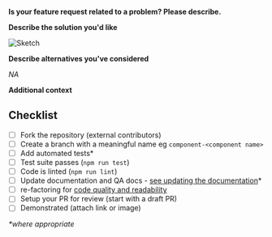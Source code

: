 **Is your feature request related to a problem? Please describe.**
<!-- A clear and concise description of what the problem is. Ex. I'm always frustrated when [...] -->


**Describe the solution you'd like**
<!-- A clear and concise description of what you want to happen. -->


![Sketch]()

**Describe alternatives you've considered**
<!-- A clear and concise description of any alternative solutions or features you've considered. -->

_NA_

**Additional context**
<!-- Add any other context or screenshots about the feature request here. -->


## Checklist

- [ ] Fork the repository (external contributors)
- [ ] Create a branch with a meaningful name eg `component-<component name>`
- [ ] Add automated tests*
- [ ] Test suite passes (`npm run test`)
- [ ] Code is linted (`npm run lint`)
- [ ] Update documentation and QA docs - [see updating the documentation](https://github.com/bbc/digital-paper-edit#documentation)*
- [ ]  re-factoring for [code quality and readability](https://github.com/bbc/digital-paper-edit-client/blob/master/CONTRIBUTING.md#code-quality)
- [ ] Setup your PR for review (start with a draft PR)
- [ ] Demonstrated (attach link or image)

_*where appropriate_